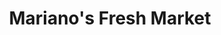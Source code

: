 ---
title: "Mariano's Fresh Market"
url: /chicago/marianos-fresh-market-north-sheridan-road/
shop: Supermarkt
---